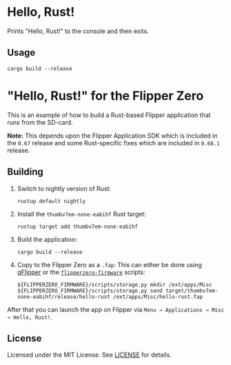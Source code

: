 # Hello, Rust!

Prints "Hello, Rust!" to the console and then exits.

## Usage

```
cargo build --release

```
# "Hello, Rust!" for the Flipper Zero

This is an example of how to build a Rust-based Flipper application that runs
from the SD-card.

**Note:** This depends upon the Flipper Application SDK which is included in
the `0.67` release and some Rust-specific fixes which are included in `0.68.1` release.

## Building

1. Switch to nightly version of Rust:
    ```
    rustup default nightly
    ```
2. Install the `thumbv7em-none-eabihf` Rust target:
    ```
    rustup target add thumbv7em-none-eabihf
    ```
3. Build the application:
    ```
    cargo build --release
    ```
4. Copy to the Flipper Zero as a `.fap`:
    This can either be done using [qFlipper](https://flipperzero.one/update) or the [`flipperzero-firmware`](https://github.com/flipperdevices/flipperzero-firmware) scripts:
    ```
    ${FLIPPERZERO_FIRMWARE}/scripts/storage.py mkdir /ext/apps/Misc
    ${FLIPPERZERO_FIRMWARE}/scripts/storage.py send target/thumbv7em-none-eabihf/release/hello-rust /ext/apps/Misc/hello-rust.fap
    ```

After that you can launch the app on Flipper via `Menu → Applications → Misc → Hello, Rust!`.

## License

Licensed under the MIT License. See [LICENSE](LICENSE) for details.
